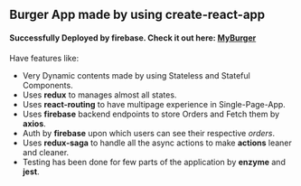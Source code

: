 <h2>Burger App made by using create-react-app</h2>

<h4>Successfully Deployed by firebase. Check it out here: <a href="https://react-my-burger-chandranshu.firebaseapp.com">MyBurger</a></h4>

<p>Have features like:</p>
<ul>
  <li>Very Dynamic contents made by using Stateless and Stateful Components.</li>
  <li>Uses <strong>redux</strong> to manages almost all states.</li>
  <li>Uses <strong>react-routing</strong> to have multipage experience in Single-Page-App.</li>
  <li>Uses <strong>firebase</strong> backend endpoints to store Orders and Fetch them by <strong>axios</strong>.</li>
  <li>Auth by <strong>firebase</strong> upon which users can see their respective <em>orders</em>.</li>
  <li>Uses <strong>redux-saga</strong> to handle all the async actions to make <strong>actions</strong> leaner and cleaner. </li>
  <li>Testing has been done for few parts of the application by <strong>enzyme</strong> and <strong>jest</strong>.</li>
</ul>
